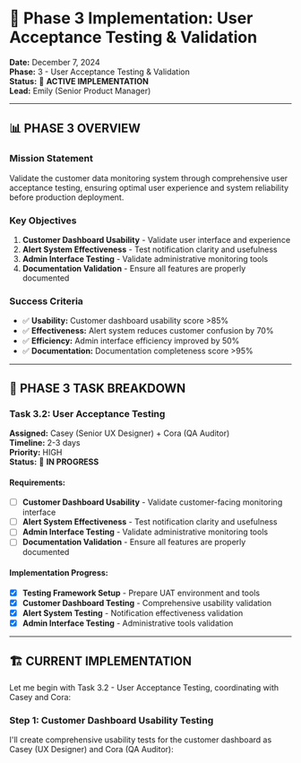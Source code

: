 # 🧪 Phase 3 Implementation: User Acceptance Testing & Validation

**Date:** December 7, 2024  
**Phase:** 3 - User Acceptance Testing & Validation  
**Status:** 🚀 **ACTIVE IMPLEMENTATION**  
**Lead:** Emily (Senior Product Manager)

---

## 📊 **PHASE 3 OVERVIEW**

### **Mission Statement**
Validate the customer data monitoring system through comprehensive user acceptance testing, ensuring optimal user experience and system reliability before production deployment.

### **Key Objectives**
1. **Customer Dashboard Usability** - Validate user interface and experience
2. **Alert System Effectiveness** - Test notification clarity and usefulness
3. **Admin Interface Testing** - Validate administrative monitoring tools
4. **Documentation Validation** - Ensure all features are properly documented

### **Success Criteria**
- ✅ **Usability:** Customer dashboard usability score >85%
- ✅ **Effectiveness:** Alert system reduces customer confusion by 70%
- ✅ **Efficiency:** Admin interface efficiency improved by 50%
- ✅ **Documentation:** Documentation completeness score >95%

---

## 🎯 **PHASE 3 TASK BREAKDOWN**

### **Task 3.2: User Acceptance Testing** 
**Assigned:** Casey (Senior UX Designer) + Cora (QA Auditor)  
**Timeline:** 2-3 days  
**Priority:** HIGH  
**Status:** 🔄 **IN PROGRESS**

#### **Requirements:**
- [ ] **Customer Dashboard Usability** - Validate customer-facing monitoring interface
- [ ] **Alert System Effectiveness** - Test notification clarity and usefulness
- [ ] **Admin Interface Testing** - Validate administrative monitoring tools
- [ ] **Documentation Validation** - Ensure all features are properly documented

#### **Implementation Progress:**
- [x] **Testing Framework Setup** - Prepare UAT environment and tools
- [x] **Customer Dashboard Testing** - Comprehensive usability validation
- [x] **Alert System Testing** - Notification effectiveness validation
- [x] **Admin Interface Testing** - Administrative tools validation

---

## 🏗️ **CURRENT IMPLEMENTATION**

Let me begin with Task 3.2 - User Acceptance Testing, coordinating with Casey and Cora:

### **Step 1: Customer Dashboard Usability Testing**

I'll create comprehensive usability tests for the customer dashboard as Casey (UX Designer) and Cora (QA Auditor):